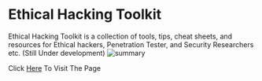 # Ethical Hacking Toolkit
Ethical Hacking Toolkit is a collection of tools, tips, cheat sheets, and resources for Ethical hackers, Penetration Tester, and Security Researchers etc. (Still Under development)
![summary](https://github.com/abdullah-baghuth/Ethical-Hacking-Toolkit/blob/main/summary.gif)

Click [Here](https://0xcybery.github.io/ehtk/) To Visit The Page
